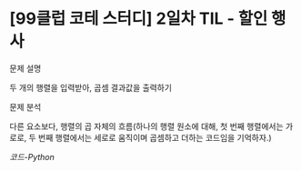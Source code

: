 
# [99클럽 코테 스터디] 2일차 TIL -  할인 행사

문제 설명

두 개의 행렬을 입력받아, 곱셈 결과값을 출력하기


문제 분석

다른 요소보다, 행렬의 곱 자체의 흐름(하나의 행렬 원소에 대해, 첫 번째 행렬에서는 가로로, 두 번째 행렬에서는 세로로 움직이며 곱셈하고 더하는 코드임을 기억하자.)

*코드-Python*

```python

 
```




